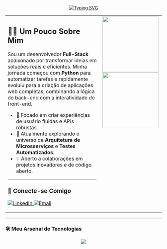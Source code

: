 <div align="center">
  <a href="https://git.io/typing-svg"><img src="https://readme-typing-svg.herokuapp.com?font=Fira+Code&size=30&pause=1000&color=58A6FF&center=true&vCenter=true&width=435&lines=Ol%C3%Desenvolvedor+Full-Stack" alt="Typing SVG" /></a>
</div>

<table>
  <tr>
    <td valign="top" width="60%">
      <h2>👨‍💻 Um Pouco Sobre Mim</h2>
      <p align="left">
        Sou um desenvolvedor <strong>Full-Stack</strong> apaixonado por transformar ideias em soluções reais e eficientes. Minha jornada começou com <strong>Python</strong> para automatizar tarefas e rapidamente evoluiu para a criação de aplicações web completas, combinando a lógica do back-end com a interatividade do front-end.
      </p>
      <ul>
        <li>🚀 Focado em criar experiências de usuário fluidas e APIs robustas.</li>
        <li>🌱 Atualmente explorando o universo de <strong>Arquitetura de Microsserviços</strong> e <strong>Testes Automatizados</strong>.</li>
        <li>💡 Aberto a colaborações em projetos inovadores e de código aberto.</li>
      </ul>
      <hr>
      <h3>🤝 Conecte-se Comigo</h3>
      <p align="left">
        <a href="https://www.linkedin.com/in/pachecoselso/" target="_blank">
          <img src="https://img.shields.io/badge/LinkedIn-0077B5?style=for-the-badge&logo=linkedin&logoColor=white" alt="LinkedIn">
        </a>
        <a href="mailto:selsoopacheco@hotmail.com" target="_blank">
          <img src="https://img.shields.io/badge/Email-D14836?style=for-the-badge&logo=gmail&logoColor=white" alt="Email">
        </a>
      </p>
    </td>
    <td valign="top" width="40%">
      <div align="center">
        <a href="https://github.com/devselso">
          <img height="180em" src="https://github-readme-stats.vercel.app/api?username=devselso&show_icons=true&theme=dracula&include_all_commits=true&count_private=true"/>
          <img height="180em" src="https://github-readme-stats.vercel.app/api/top-langs/?username=devselso&layout=compact&langs_count=7&theme=dracula"/>
        </a>
      </div>
    </td>
  </tr>
</table>

---

### 🛠️ Meu Arsenal de Tecnologias

<p align="center">
  <a href="https://skillicons.dev">
    <img src="https://skillicons.dev/icons?i=python,cs,js,ts,html,css,react,nodejs,dotnet,postgresql,git,docker&perline=6" />
  </a>
</p>
